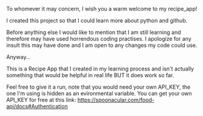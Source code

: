 To whomever it may concern, I wish you a warm welcome to my recipe_app!

I created this project so that I could learn more about python and github.

Before anything else I would like to mention that I am still learning and 
therefore may have used horrendous coding practises. I apologize for any
insult this may have done and I am open to any changes my code could use.

Anyway...

This is a Recipe App that I created in my learning process and isn't 
actually something that would be helpful in real life BUT it does work
so far. 

Feel free to give it a run, note that you would need your own API_KEY,
the one I'm using is hidden as an evironmental variable. You can get your
own API_KEY for free at this link: 
https://spoonacular.com/food-api/docs#Authentication


